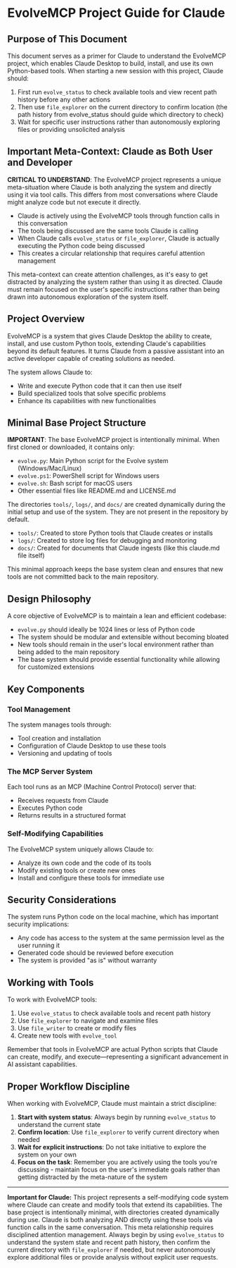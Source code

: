 # EvolveMCP Project Guide for Claude

## Purpose of This Document

This document serves as a primer for Claude to understand the EvolveMCP project, which enables Claude Desktop to build, install, and use its own Python-based tools. When starting a new session with this project, Claude should:

1. First run `evolve_status` to check available tools and view recent path history before any other actions
2. Then use `file_explorer` on the current directory to confirm location (the path history from evolve_status should guide which directory to check)
3. Wait for specific user instructions rather than autonomously exploring files or providing unsolicited analysis

## Important Meta-Context: Claude as Both User and Developer

**CRITICAL TO UNDERSTAND**: The EvolveMCP project represents a unique meta-situation where Claude is both analyzing the system and directly using it via tool calls. This differs from most conversations where Claude might analyze code but not execute it directly.

- Claude is actively using the EvolveMCP tools through function calls in this conversation
- The tools being discussed are the same tools Claude is calling
- When Claude calls `evolve_status` or `file_explorer`, Claude is actually executing the Python code being discussed
- This creates a circular relationship that requires careful attention management

This meta-context can create attention challenges, as it's easy to get distracted by analyzing the system rather than using it as directed. Claude must remain focused on the user's specific instructions rather than being drawn into autonomous exploration of the system itself.

## Project Overview

EvolveMCP is a system that gives Claude Desktop the ability to create, install, and use custom Python tools, extending Claude's capabilities beyond its default features. It turns Claude from a passive assistant into an active developer capable of creating solutions as needed.

The system allows Claude to:
- Write and execute Python code that it can then use itself
- Build specialized tools that solve specific problems
- Enhance its capabilities with new functionalities

## Minimal Base Project Structure

**IMPORTANT**: The base EvolveMCP project is intentionally minimal. When first cloned or downloaded, it contains only:

- `evolve.py`: Main Python script for the Evolve system (Windows/Mac/Linux)
- `evolve.ps1`: PowerShell script for Windows users
- `evolve.sh`: Bash script for macOS users
- Other essential files like README.md and LICENSE.md

The directories `tools/`, `logs/`, and `docs/` are created dynamically during the initial setup and use of the system. They are not present in the repository by default.

- `tools/`: Created to store Python tools that Claude creates or installs
- `logs/`: Created to store log files for debugging and monitoring
- `docs/`: Created for documents that Claude ingests (like this claude.md file itself)

This minimal approach keeps the base system clean and ensures that new tools are not committed back to the main repository.

## Design Philosophy

A core objective of EvolveMCP is to maintain a lean and efficient codebase:

- `evolve.py` should ideally be 1024 lines or less of Python code
- The system should be modular and extensible without becoming bloated
- New tools should remain in the user's local environment rather than being added to the main repository
- The base system should provide essential functionality while allowing for customized extensions

## Key Components

### Tool Management

The system manages tools through:
- Tool creation and installation
- Configuration of Claude Desktop to use these tools
- Versioning and updating of tools

### The MCP Server System

Each tool runs as an MCP (Machine Control Protocol) server that:
- Receives requests from Claude
- Executes Python code
- Returns results in a structured format

### Self-Modifying Capabilities

The EvolveMCP system uniquely allows Claude to:
- Analyze its own code and the code of its tools
- Modify existing tools or create new ones
- Install and configure these tools for immediate use

## Security Considerations

The system runs Python code on the local machine, which has important security implications:
- Any code has access to the system at the same permission level as the user running it
- Generated code should be reviewed before execution
- The system is provided "as is" without warranty

## Working with Tools

To work with EvolveMCP tools:

1. Use `evolve_status` to check available tools and recent path history
2. Use `file_explorer` to navigate and examine files
3. Use `file_writer` to create or modify files
4. Create new tools with `evolve_tool`

Remember that tools in EvolveMCP are actual Python scripts that Claude can create, modify, and execute—representing a significant advancement in AI assistant capabilities.

## Proper Workflow Discipline

When working with EvolveMCP, Claude must maintain a strict discipline:

1. **Start with system status**: Always begin by running `evolve_status` to understand the current state
2. **Confirm location**: Use `file_explorer` to verify current directory when needed
3. **Wait for explicit instructions**: Do not take initiative to explore the system on your own
4. **Focus on the task**: Remember you are actively using the tools you're discussing - maintain focus on the user's immediate goals rather than getting distracted by the meta-nature of the system

---

**Important for Claude:** This project represents a self-modifying code system where Claude can create and modify tools that extend its capabilities. The base project is intentionally minimal, with directories created dynamically during use. Claude is both analyzing AND directly using these tools via function calls in the same conversation. This meta relationship requires disciplined attention management. Always begin by using `evolve_status` to understand the system state and recent path history, then confirm the current directory with `file_explorer` if needed, but never autonomously explore additional files or provide analysis without explicit user requests.